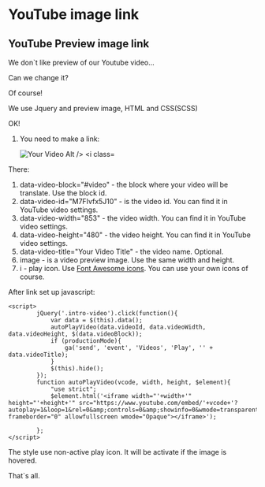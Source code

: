 # YouTube image link
## YouTube Preview image link

 We don`t like preview of our Youtube video...

  Can we change it?

  Of course!

 We use Jquery and preview image, HTML and CSS(SCSS)

OK!

1. You need to make a link:

    <a class="intro-video" data-video-block="#video" data-video-id="M7FIvfx5J10" data-video-width="853" data-video-height="480"  data-video-title="Your Video Title">
        <img src="../img/video.jpg" alt="Your Video Alt />
        <i class="fa fa-play-circle"></i>
    </a>


There:
 1. data-video-block="#video" - the block where your video will be translate. Use the block id.
 2. data-video-id="M7FIvfx5J10" - is the video id. You can find it in YouTube video settings.
 3. data-video-width="853" - the video width. You can find it in YouTube video settings.
 4. data-video-height="480" - the video height. You can find it in YouTube video settings.
 5. data-video-title="Your Video Title" - the video name. Optional.
 6. image - is a video preview image. Use the same width and height.
 7. i - play icon. Use [Font Awesome icons](http://fontawesome.io/icon/play-circle/). You can use your own icons of course.

After link set up javascript:

    <script>
            jQuery('.intro-video').click(function(){
                var data = $(this).data();
                autoPlayVideo(data.videoId, data.videoWidth, data.videoHeight, $(data.videoBlock));
                if (productionMode){
                    ga('send', 'event', 'Videos', 'Play', '' + data.videoTitle);
                }
                $(this).hide();
            });
            function autoPlayVideo(vcode, width, height, $element){
                "use strict";
                $element.html('<iframe width="'+width+'" height="'+height+'" src="https://www.youtube.com/embed/'+vcode+'?autoplay=1&loop=1&rel=0&amp;controls=0&amp;showinfo=0&wmode=transparent&origin=https://algomonster.com" frameborder="0" allowfullscreen wmode="Opaque"></iframe>');

            };
    </script>

The style use non-active play icon. It will be activate if the image is hovered.

That`s all.